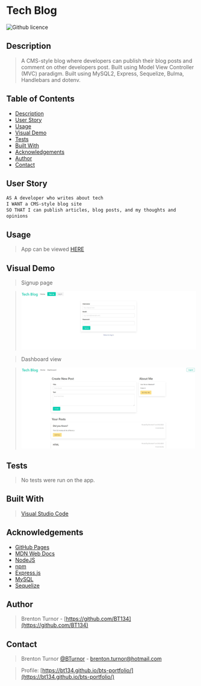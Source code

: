 # Tech Blog 
![Github licence](http://img.shields.io/badge/license-MIT-blue.svg)
## Description

> A CMS-style blog where developers can publish their blog posts and comment on other developers post. Built using Model View Controller (MVC) paradigm. Built using MySQL2, Express, Sequelize, Bulma, Handlebars and dotenv.

 ## Table of Contents 
  - [Description](#description)
  - [User Story](#user-story)
  - [Usage](#usage)
  - [Visual Demo](#visual-demo)
  - [Tests](#tests)
  - [Built With](#built-with)
  - [Acknowledgements](#acknowledgements)
  - [Author](#author)
  - [Contact](#contact)

## User Story
```
AS A developer who writes about tech
I WANT a CMS-style blog site
SO THAT I can publish articles, blog posts, and my thoughts and opinions
```

## Usage

> App can be viewed [HERE](https://polar-plains-43062.herokuapp.com/)

## Visual Demo

>Signup page

><img src="assets\images\signup-screen.JPG" alt= "Screenshot of signup screen">

>Dashboard view

><img src="assets\images\dashboard-screen.JPG" alt="Screenshot of dashboard screen">

## Tests

> No tests were run on the app.

## Built With

> [Visual Studio Code](https://code.visualstudio.com/)

## Acknowledgements

* [GitHub Pages](https://pages.github.com)
* [MDN Web Docs](https://developer.mozilla.org/en-US/)
* [NodeJS](https://nodejs.org/en/)
* [npm](https://www.npmjs.com/)
* [Express.js](https://expressjs.com/)
* [MySQL](https://www.mysql.com/)
* [Sequelize](https://sequelize.org/)

## Author

> Brenton Turnor - [https://github.com/BT134](https://github.com/BT134)

## Contact 

> Brenton Turnor [@BTurnor](https://twitter.com/BTurnor) - brenton.turnor@hotmail.com

> Profile: [https://bt134.github.io/bts-portfolio/](https://bt134.github.io/bts-portfolio/)